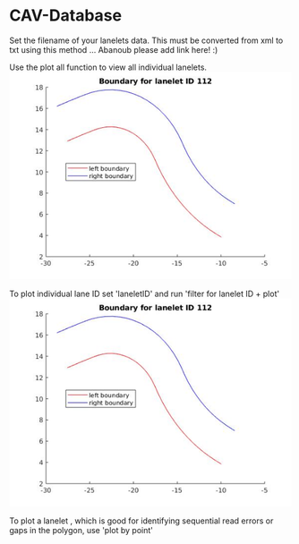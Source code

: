 # CAV-Database

Set the filename of your lanelets data. This must be converted from xml to txt using this method ... Abanoub please add link here! :)


Use the plot all function to view all individual lanelets.
![](lanelet104.jpg)

To plot individual lane ID set 'laneletID' and run 'filter for lanelet ID + plot'
![](lanelet112.jpg)

To plot a lanelet , which is good for identifying sequential read errors or gaps in the polygon, use 'plot by point'

